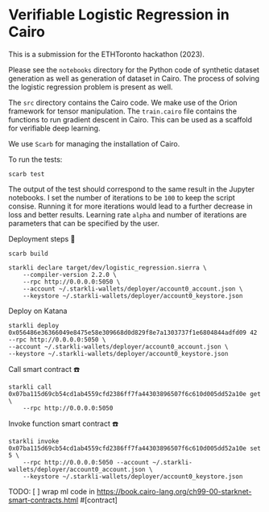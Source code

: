 # Verifiable Logistic Regression in Cairo

This is a submission for the ETHToronto hackathon (2023).

Please see the `notebooks` directory for the Python code of synthetic dataset generation as well as generation of dataset in Cairo.
The process of solving the logistic regression problem is present as well.

The `src` directory contains the Cairo code. We make use of the Orion framework for tensor manipulation.
The `train.cairo` file contains the functions to run gradient descent in Cairo. This can be used as a scaffold for verifiable deep learning.

We use `Scarb` for managing the installation of Cairo.

To run the tests:
```
scarb test
```

The output of the test should correspond to the same result in the Jupyter notebooks. 
I set the number of iterations to be `100` to keep the script consise. Running it for more iterations would lead to a further decrease in loss and better results.
Learning rate `alpha` and number of iterations are parameters that can be specified by the user.


Deployment steps 🚀

``` 
scarb build
```

```
starkli declare target/dev/logistic_regression.sierra \
    --compiler-version 2.2.0 \
    --rpc http://0.0.0.0:5050 \
    --account ~/.starkli-wallets/deployer/account0_account.json \
    --keystore ~/.starkli-wallets/deployer/account0_keystore.json
```

Deploy on Katana
```
starkli deploy 0x056486e36366049e8475e58e309668d0d829f8e7a1303737f1e6804844adfd09 42 
--rpc http://0.0.0.0:5050 \
--account ~/.starkli-wallets/deployer/account0_account.json \
--keystore ~/.starkli-wallets/deployer/account0_keystore.json 
```

Call smart contract ☎️
```
starkli call 0x07ba115d69cb54cd1ab4559cfd2386ff7fa44303896507f6c610d005dd52a10e get \
    --rpc http://0.0.0.0:5050
```

Invoke function smart contract ☎️
```
starkli invoke 0x07ba115d69cb54cd1ab4559cfd2386ff7fa44303896507f6c610d005dd52a10e set 5 \
    --rpc http://0.0.0.0:5050 --account ~/.starkli-wallets/deployer/account0_account.json \
    --keystore ~/.starkli-wallets/deployer/account0_keystore.json
```

TODO:
[ ] wrap ml code in https://book.cairo-lang.org/ch99-00-starknet-smart-contracts.html  #[contract]